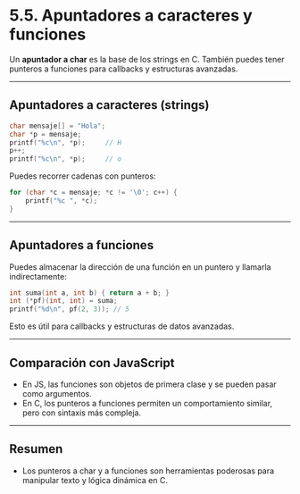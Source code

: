 # 5.5. Apuntadores a caracteres y funciones

Un **apuntador a char** es la base de los strings en C. También puedes tener punteros a funciones para callbacks y estructuras avanzadas.

---

## Apuntadores a caracteres (strings)

```c
char mensaje[] = "Hola";
char *p = mensaje;
printf("%c\n", *p);     // H
p++;
printf("%c\n", *p);     // o
```

Puedes recorrer cadenas con punteros:

```c
for (char *c = mensaje; *c != '\0'; c++) {
    printf("%c ", *c);
}
```

---

## Apuntadores a funciones

Puedes almacenar la dirección de una función en un puntero y llamarla indirectamente:

```c
int suma(int a, int b) { return a + b; }
int (*pf)(int, int) = suma;
printf("%d\n", pf(2, 3)); // 5
```

Esto es útil para callbacks y estructuras de datos avanzadas.

---

## Comparación con JavaScript

- En JS, las funciones son objetos de primera clase y se pueden pasar como argumentos.
- En C, los punteros a funciones permiten un comportamiento similar, pero con sintaxis más compleja.

---

## Resumen

- Los punteros a char y a funciones son herramientas poderosas para manipular texto y lógica dinámica en C.
